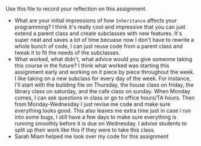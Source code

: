 Use this file to record your reflection on this assignment.

- What are your initial impressions of how `Inheritance` affects your programming?
I think it's really cool and impressive that you can just extend a parent class and create subclasses with new features. It's super neat and saves a lot of time becuase now I don't have to rewrite a whole bunch of code, I can just reuse code from a parent class and tweak it to fit the needs of the subclasses.
- What worked, what didn't, what advice would you give someone taking this course in the future?
I think what worked was starting this assignment early and working on it piece by piece throughout the week. I like taking on a new subclass for every day of the week. For instance, I'll start with the building file on Thursday, the house class on friday, the library class on saturday, and the cafe class on sunday. When Monday comes, I can ask questions in class or go to office hours/TA hours. Then from Monday-Wednesday I just revise me code and make sure everything looks good. This also leaves me extra time just in case i run into some bugs, I still have a few days to make sure everything is running smoothly before it is due on Wednesday. I advise students to split up their work like this if they were to take this class.
- Sarah Miam helped me look over my code for this assignment
